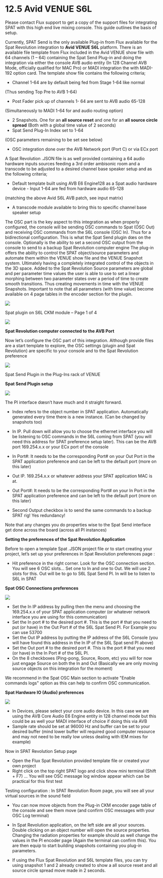 # 12.5 Avid VENUE S6L

Please contact Flux support to get a copy of the support files for integrating SPAT
with this high end live mixing console. This guide outlines the basis of setup.

Currently, SPAT Send is the only available Plug-in from Flux available for the Spat
Revolution integration to **Avid VENUE S6L** platform. There is an available file template from Flux included in the Avid VENUE show file with 64 channels (1 – 64) containing the Spat Send Plug-in and doing the integration via either the console AVB
audio entity (In 128 Channel AVB Mode, officially qualified for MAC Pro) or MADI
integration the with MADI-192 option card. The template show file contains the following criteria;

- Channel 1-64 are by default being fed from Stage 1-64 like normal

(Thus sending Top Pre to AVB 1-64)

- Post Fader pick up of channels 1- 64 are sent to AVB audio 65-128

(Simultaneously to MADI 1-64 for and audio routing option)

- 2 Snapshots. One for an **all source reset** and one for an **all source circle**
    **spread**
       (Both with a global time value of 2 seconds)
- Spat Send Plug-In Index set to 1-64

(OSC parameters remaining to be set see below)

- OSC integration done over the AVB Network port (Port C) or via ECx port

A Spat Revolution .JSON file is as well provided containing a 64 audio hardware
inputs sources feeding a 3rd order ambisonic room and a transcode to be adjusted to a desired channel base speaker setup and as the following criteria;

- Default template built using AVB E6 Engine128 as a Spat audio hardware
    device
       - Input 1-64 are fed from hardware audio 65-128


(matching the above Avid S6L AVB patch, see input matrix)

- A transcode module available to bring this to specific channel base speaker
    setup

The OSC part is the key aspect to this integration as when properly configured, the
console will be sending OSC commands to Spat (OSC Out) and receiving OSC
commands from the S6L console (OSC In). Thus for a bidirectional configuration.
This is what the Spat Send plugin dœs on the console. Optionally is the ability to
set a second OSC output from the console to send to a backup Spat Revolution
computer engine
The plug-in offers the ability to control the SPAT object/source parameters and
automate them within the VENUE show file and the VENUE Snapshot system. Ultimately having a completely integrated control of the objects in the 3D space.
Added to the Spat Revolution Source parameters are global and per parameter
time values the user is able to use to set a linear morphing between two parameter
states over a period of time to create smooth transitions. Thus creating movements
in time with the VENUE Snapshots. Important to note that all parameters (with time
value) become available on 4 page tables in the encoder section for the plugin.

![](../../include/SpatRevolution_UserGuide_-312.jpg)

Spat plugin on S6L CKM module – Page 1 of 4

![](../../include/SpatRevolution_UserGuide_-314.jpg)

**Spat Revolution computer connected to the AVB Port**

Now let’s configure the OSC part of this integration. Although provide files are a
start template to explore, the OSC settings (plugin and Spat Revolution) are specific to your console and to the Spat Revolution preference

![](../../include/SpatRevolution_UserGuide_-316.jpg)

Spat Send Plugin in the Plug-Ins rack of VENUE

**Spat Send Plugin setup**

![](../../include/SpatRevolution_UserGuide_-318.jpg)

The PI interface dœsn’t have much and it straight forward.

- Index refers to the object number in SPAT application. Automatically generated every time there is a new instance. (Can be changed by snapshots too)


- In IP. Pull down will allow you to choose the ethernet interface you will be listening to OSC commands in the S6L coming from SPAT (you will need this
    address for SPAT preference setup later). This can be the AVB port
    169.254.x.x or your ECx port of the console
- In Port#: It needs to be the corresponding Port# on your Out Port in the
    SPAT application preference and can be left to the default port (more on this
    later)
- Out IP. 169.254.x.x or whatever address your SPAT application MAC is at.
- Out Port#: It needs to be the corresponding Port# on your In Port in the
    SPAT application preference and can be left to the default port (more on this
    later)
- Second Output checkbox is to send the same commands to a backup SPAT
    rig! Yes redundancy!

Note that any changes you do properties wise to the Spat Send interface get done
across the board (across all PI instances)

**Setting the preferences of the Spat Revolution Application**

Before to open a template Spat .JSON project file or to start creating your project,
let’s set up your preferences in Spat Revolution preferences page :

- Hit preference in the right corner. Look for the OSC connection section. You
    will see 6 OSC slots... Set one to In and one to Out. We will use 2 slots for
    this. Out will be to go to S6L Spat Send PI. In will be to listen to S6L in SPAT


**Spat OSC Connections preferences**

![](../../include/SpatRevolution_UserGuide_-320.png)

- Set the In IP address by pulling then the menu and choosing the 169.254.x.x
    of your SPAT application computer (or whatever network interface you are
    using for this communication)
- Set the In port # to the desired port #. This is the port # that you need to put
    (or have) in the Out Port # of the S6L Spat Send PI. For Example you can use
    53700
- Set the Out IP address by putting the IP address of the S6L Console (you will
    have found this address in the In IP of the S6L Spat send PI above)
- Set the Out port # to the desired port #. This is the port # that you need (or
    have) in the In Port # of the S6L PI.
- On the 8 checkboxes (Ping-pong, Source, Room, etc) you will for now just
    engage Source on both the In and Out (Basically we are only moving source
    objects on this integration for the moment)

We recommend in the Spat OSC Main section to activate "Enable commands logs"
option as this can help to confirm OSC communication.


**Spat Hardware IO (Audio) preferences**

![](../../include/SpatRevolution_UserGuide_-322.png)

- In Devices, please select your core audio device. In this case we are using
    the AVB Core Audio E6 Engine entity in 128 channel mode but this could be
    as well your MADI interface of choice if doing this via AVB
- Sample rate should be set at 96000 Hz and buffer can be set to your desired
    buffer (mind lower buffer will required good computer resource and may
    not need to be really low unless dealing with IEM mixes for example)

Now in SPAT Revolution Setup page

- Open the Flux Spat Revolution provided template file or created your own
    project
- Right click on the top right SPAT logo and click show mini terminal (Shift +
    F7) ... You will see OSC message log window appear which can be practical
    for this first test

Testing configuration :
In SPAT Revolution Room page, you will see all your virtual sources in the sound
field

- You can now move objects from the Plug-in CKM encoder page table of the
    console and see them move (and confirm OSC messages with your OSC Log
    terminal)
- In Spat Revolution application, on the left side are all your sources. Double
    clicking on an object number will open the source properties. Changing the
    radiation properties for example should as well change the values in the PI
    encoder page (Again the terminal can confirm this). You are then equip to
    start building snapshots containing you plug-in parameters.

- If using the Flux Spat Revolution and S6L template files, you can try using
    snapshot 1 and 2 already created to show a all source reset and all source
    circle spread move made in 2 seconds.

